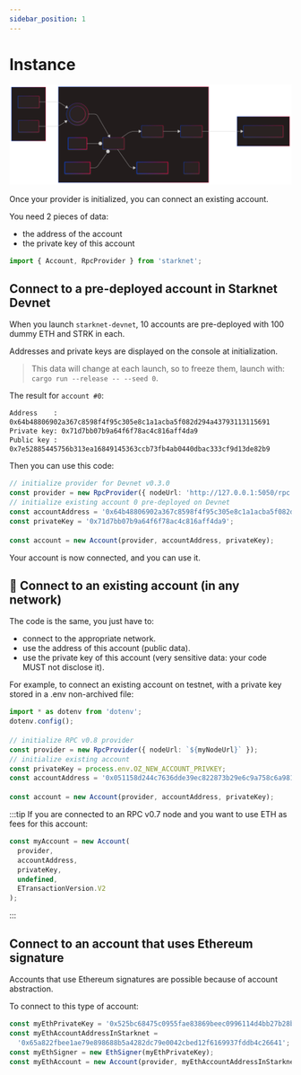 ```yaml
---
sidebar_position: 1
---
```


# Instance

![Starknet.js Architecture](./pictures/Account-instance.svg)

Once your provider is initialized, you can connect an existing account.

You need 2 pieces of data:

- the address of the account
- the private key of this account

```typescript
import { Account, RpcProvider } from 'starknet';
```

## Connect to a pre-deployed account in Starknet Devnet

When you launch `starknet-devnet`, 10 accounts are pre-deployed with 100 dummy ETH and STRK in each.

Addresses and private keys are displayed on the console at initialization.

> This data will change at each launch, so to freeze them, launch with: `cargo run --release -- --seed 0`.

The result for `account #0`:

```text
Address    : 0x64b48806902a367c8598f4f95c305e8c1a1acba5f082d294a43793113115691
Private key: 0x71d7bb07b9a64f6f78ac4c816aff4da9
Public key : 0x7e52885445756b313ea16849145363ccb73fb4ab0440dbac333cf9d13de82b9
```

Then you can use this code:

```typescript
// initialize provider for Devnet v0.3.0
const provider = new RpcProvider({ nodeUrl: 'http://127.0.0.1:5050/rpc' });
// initialize existing account 0 pre-deployed on Devnet
const accountAddress = '0x64b48806902a367c8598f4f95c305e8c1a1acba5f082d294a43793113115691';
const privateKey = '0x71d7bb07b9a64f6f78ac4c816aff4da9';

const account = new Account(provider, accountAddress, privateKey);
```

Your account is now connected, and you can use it.

## 👛 Connect to an existing account (in any network)

The code is the same, you just have to:

- connect to the appropriate network.
- use the address of this account (public data).
- use the private key of this account (very sensitive data: your code MUST not disclose it).

For example, to connect an existing account on testnet, with a private key stored in a .env non-archived file:

```typescript
import * as dotenv from 'dotenv';
dotenv.config();

// initialize RPC v0.8 provider
const provider = new RpcProvider({ nodeUrl: `${myNodeUrl}` });
// initialize existing account
const privateKey = process.env.OZ_NEW_ACCOUNT_PRIVKEY;
const accountAddress = '0x051158d244c7636dde39ec822873b29e6c9a758c6a9812d005b6287564908667';

const account = new Account(provider, accountAddress, privateKey);
```

:::tip
If you are connected to an RPC v0.7 node and you want to use ETH as fees for this account:

```typescript
const myAccount = new Account(
  provider,
  accountAddress,
  privateKey,
  undefined,
  ETransactionVersion.V2
);
```

:::

## Connect to an account that uses Ethereum signature

Accounts that use Ethereum signatures are possible because of account abstraction.

To connect to this type of account:

```typescript
const myEthPrivateKey = '0x525bc68475c0955fae83869beec0996114d4bb27b28b781ed2a20ef23121b8de';
const myEthAccountAddressInStarknet =
  '0x65a822fbee1ae79e898688b5a4282dc79e0042cbed12f6169937fddb4c26641';
const myEthSigner = new EthSigner(myEthPrivateKey);
const myEthAccount = new Account(provider, myEthAccountAddressInStarknet, myEthSigner);
```
